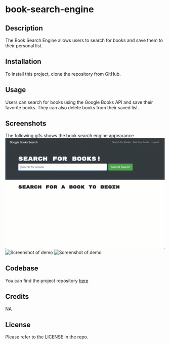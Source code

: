 # book-search-engine

## Description

The Book Search Engine allows users to search for books and save them to their personal list.

## Installation

To install this project, clone the repository from GitHub.

## Usage

Users can search for books using the Google Books API and save their favorite books. They can also delete books from their saved list.

## Screenshots

The following gifs shows the book search engine appearance
![Screenshot of demo](./assets/21-mern-homework-demo-01.gif)
![Screenshot of demo](./assets/21-mern-homework-demo-02.gif)
![Screenshot of demo](./assets/21-mern-homework-demo-03.gif)

## Codebase

You can find the project repository [here](https://github.com/shreyareddy6/book-search-engine.git)

## Credits

NA

## License

Please refer to the LICENSE in the repo.
